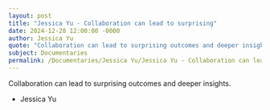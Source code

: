 ```yaml
---
layout: post
title: "Jessica Yu - Collaboration can lead to surprising"
date: 2024-12-28 12:00:00 -0000
author: Jessica Yu
quote: "Collaboration can lead to surprising outcomes and deeper insights."
subject: Documentaries
permalink: /Documentaries/Jessica Yu/Jessica Yu - Collaboration can lead to surprising
---
```


Collaboration can lead to surprising outcomes and deeper insights.

- Jessica Yu
